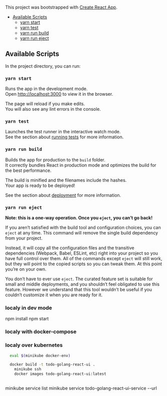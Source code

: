 This project was bootstrapped with [Create React App](https://github.com/facebookincubator/create-react-app).


- [Available Scripts](#available-scripts)
  - [yarn start](#yarn-start)
  - [yarn test](#yarn-test)
  - [yarn run build](#yarn-run-build)
  - [yarn run eject](#yarn-run-eject)

## Available Scripts

In the project directory, you can run:

### `yarn start`

Runs the app in the development mode.<br>
Open [http://localhost:3000](http://localhost:3000) to view it in the browser.

The page will reload if you make edits.<br>
You will also see any lint errors in the console.

### `yarn test`

Launches the test runner in the interactive watch mode.<br>
See the section about [running tests](#running-tests) for more information.

### `yarn run build`

Builds the app for production to the `build` folder.<br>
It correctly bundles React in production mode and optimizes the build for the best performance.

The build is minified and the filenames include the hashes.<br>
Your app is ready to be deployed!

See the section about [deployment](#deployment) for more information.

### `yarn run eject`

**Note: this is a one-way operation. Once you `eject`, you can’t go back!**

If you aren’t satisfied with the build tool and configuration choices, you can `eject` at any time. This command will remove the single build dependency from your project.

Instead, it will copy all the configuration files and the transitive dependencies (Webpack, Babel, ESLint, etc) right into your project so you have full control over them. All of the commands except `eject` will still work, but they will point to the copied scripts so you can tweak them. At this point you’re on your own.

You don’t have to ever use `eject`. The curated feature set is suitable for small and middle deployments, and you shouldn’t feel obligated to use this feature. However we understand that this tool wouldn’t be useful if you couldn’t customize it when you are ready for it.

### localy in dev mode
  npm install
  npm start

### localy with docker-compose

### localy over kubernetes
```sh
  eval $(minikube docker-env)

  docker build -t todo-golang-react-ui .
    minikube ssh
    docker images todo-golang-react-ui:latest
  
```

minikube service list
minikube service todo-golang-react-ui-service --url



